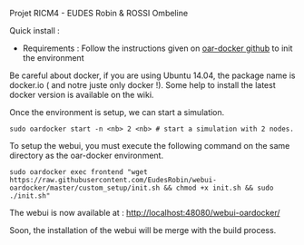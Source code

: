 Projet RICM4 - EUDES Robin & ROSSI Ombeline

Quick install :
  * Requirements :
  Follow the instructions given on [oar-docker github](https://github.com/oar-team/oar-docker) to init the environment

  Be careful about docker, if you are using Ubuntu 14.04, the package name is docker.io ( and notre juste only docker !).
  Some help to install the latest docker version is available on the wiki.

Once the environment is setup, we can start a simulation.
```
sudo oardocker start -n <nb> 2 <nb> # start a simulation with 2 nodes.
```
To setup the webui, you must execute the following command on the same directory as the oar-docker environment.

```
sudo oardocker exec frontend "wget https://raw.githubusercontent.com/EudesRobin/webui-oardocker/master/custom_setup/init.sh && chmod +x init.sh && sudo ./init.sh"
```
The webui is now available at : [http://localhost:48080/webui-oardocker/](http://localhost:48080/webui-oardocker/)

Soon, the installation of the webui will be merge with the build process.
